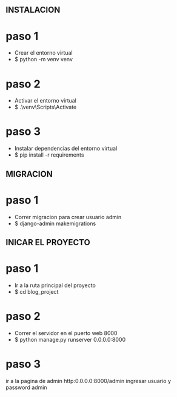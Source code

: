 ## INSTALACION


# paso 1
- Crear el entorno virtual
- $ python -m venv venv
# paso 2
- Activar el entorno virtual
- $ .\venv\Scripts\Activate
# paso 3
- Instalar dependencias del entorno virtual
- $ pip install -r requirements

## MIGRACION

# paso 1
- Correr migracion para crear usuario admin
- $ django-admin makemigrations


## INICAR EL PROYECTO
# paso 1
- Ir a la ruta principal del proyecto
- $ cd blog_project
# paso 2
- Correr el servidor en el puerto web 8000
- $ python manage.py runserver 0.0.0.0:8000

# paso 3 
ir a la pagina de admin http:0.0.0.0:8000/admin
ingresar usuario y password admin

